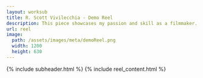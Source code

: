 ```yaml
---
layout: worksub
title: R. Scott Vivilecchia - Demo Reel
description: This piece showcases my passion and skill as a filmmaker. The selected clips in the reel highlight some of my best work.
url: reel
image:
  path: /assets/images/meta/demoReel.png
  width: 1200
  height: 630
---
```


<div class="container">
	<div class="row">
		<div class="mt-3 dark-content-box col-10 offset-1 col-md-8 offset-md-2">
			{% include subheader.html %}
			{% include reel_content.html %}
		</div>
	</div>
</div>
